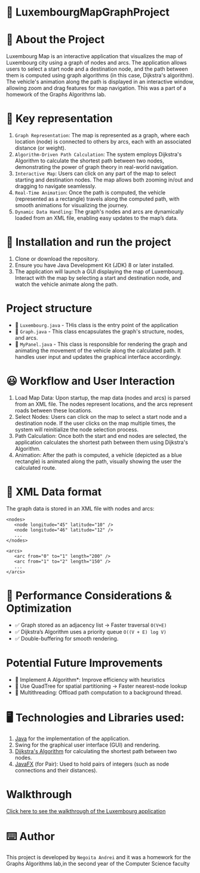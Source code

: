 # :book: LuxembourgMapGraphProject


# :pushpin: About the Project

Luxembourg Map is an interactive application that visualizes the map of Luxembourg city using a graph of nodes and arcs. 
The application allows users to select a start node and a destination node, and the path between them is computed using graph algorithms (in this case, Dijkstra's algorithm).
The vehicle's animation along the path is displayed in an interactive window, allowing zoom and drag features for map navigation.
This was a part of a homework of the Graphs Algorithms lab.

# :key: Key representation
  1. `Graph Representation`: The map is represented as a graph, where each location (node) is connected to others by arcs, each with an associated distance (or weight).
  2. `Algorithm-Driven Path Calculation`: The system employs Dijkstra's Algorithm to calculate the shortest path between two nodes, demonstrating the power of graph theory in real-world navigation.
  3. `Interactive Map`: Users can click on any part of the map to select starting and destination nodes. The map allows both zooming in/out and dragging to navigate seamlessly.
  4. `Real-Time Animation`: Once the path is computed, the vehicle (represented as a rectangle) travels along the computed path, with smooth animations for visualizing the journey.
  5. `Dynamic Data Handling`: The graph's nodes and arcs are dynamically loaded from an XML file, enabling easy updates to the map’s data.

# :rocket: Installation and run the project
  1. Clone or download the repository.
  2. Ensure you have Java Development Kit (JDK) 8 or later installed.
  3. The application will launch a GUI displaying the map of Luxembourg. Interact with the map by selecting a start and destination node, and watch the vehicle animate along the path.

# Project structure
  * :file_folder: `Luxembourg.java` - THis class is the entry point of the application
  * :file_folder: `Graph.java` - This class encapsulates the graph's structure, nodes, and arcs.
  * :file_folder: `MyPanel.java` - This class is responsible for rendering the graph and animating the movement of the vehicle along the calculated path. It handles user input and updates the graphical interface accordingly.

# :smiley: Workflow and User Interaction
 1. Load Map Data: Upon startup, the map data (nodes and arcs) is parsed from an XML file. The nodes represent locations, and the arcs represent roads between these locations.
 2. Select Nodes: Users can click on the map to select a start node and a destination node. If the user clicks on the map multiple times, the system will reinitialize the node selection process.
 3. Path Calculation: Once both the start and end nodes are selected, the application calculates the shortest path between them using Dijkstra's Algorithm.
 4. Animation: After the path is computed, a vehicle (depicted as a blue rectangle) is animated along the path, visually showing the user the calculated route.

# :page_with_curl: XML Data format
 The graph data is stored in an XML file with nodes and arcs:
 ```
 <nodes>
    <node longitude="45" latitude="10" />
    <node longitude="46" latitude="12" />
    ...
</nodes>

<arcs>
    <arc from="0" to="1" length="200" />
    <arc from="1" to="2" length="150" />
    ...
</arcs>
 ```

# :rocket: Performance Considerations & Optimization
 * :white_check_mark:  Graph stored as an adjacency list → Faster traversal  ` O(V+E) `
 * :white_check_mark:  Dijkstra’s Algorithm uses a priority queue  `O((V + E) log V)`
 * :white_check_mark:  Double-buffering for smooth rendering.

# Potential Future Improvements
 * :rocket: Implement A Algorithm*: Improve efficiency with heuristics
 * :rocket: Use QuadTree for spatial partitioning → Faster nearest-node lookup
 * :rocket:  Multithreading: Offload path computation to a background thread.

  
# :desktop_computer: Technologies and Libraries used:
1. [Java](https://www.java.com/en/) for the implementation of the application.
2. Swing for the graphical user interface (GUI) and rendering.
3. [Dijkstra's Algorithm](https://en.wikipedia.org/wiki/Dijkstra%27s_algorithm) for calculating the shortest path between two nodes.
4. [JavaFX](https://openjfx.io/) (for Pair): Used to hold pairs of integers (such as node connections and their distances).

# Walkthrough
[Click here to see the walkthrough of the Luxembourg application]( https://youtu.be/LvI9ZZm93DU)

# :keyboard: Author
 This project is developed by `Negoita Andrei` and it was a homework for the Graphs Algorithms lab,in the second year of the Computer Science faculty
